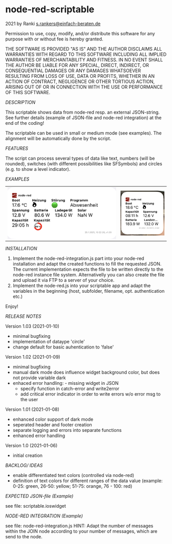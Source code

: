 # node-red-scriptable
2021 by Ranki <s.rankers@einfach-beraten.de>

Permission to use, copy, modify, and/or distribute this software for any purpose with or without fee is hereby granted.

THE SOFTWARE IS PROVIDED "AS IS" AND THE AUTHOR DISCLAIMS ALL WARRANTIES WITH REGARD TO THIS SOFTWARE INCLUDING ALL
IMPLIED WARRANTIES OF MERCHANTABILITY AND FITNESS. IN NO EVENT SHALL THE AUTHOR BE LIABLE FOR ANY SPECIAL, DIRECT,
INDIRECT, OR CONSEQUENTIAL DAMAGES OR ANY DAMAGES WHATSOEVER RESULTING FROM LOSS OF USE, DATA OR PROFITS, WHETHER
IN AN ACTION OF CONTRACT, NEGLIGENCE OR OTHER TORTIOUS ACTION, ARISING OUT OF OR IN CONNECTION WITH THE USE OR PERFORMANCE
OF THIS SOFTWARE.

*DESCRIPTION*

This scriptable shows data from node-red resp. an external JSON-string.
See further details (example of JSON-file and node-red integration) at the end of the coding!

The scriptable can be used in small or medium mode (see examples). The alignment will be automatically done by the script. 

*FEATURES*

The script can process several types of data like text, numbers (will be rounded), switches (with different possibilities like SFSymbols) and circles (e.g. to show a level indicator).

*EXAMPLES*

<table align="center">
 <tr>
   <td width=70%>
  <img src="examples/node-red-scriptable-medium.jpg"/>
  </td>
  <td width=30%>
  <img src="examples/node-red-scriptable-small.jpg"/>
  </td>
 </tr>
</table>

*INSTALLATION*

1. Implement the node-red-integration.js part into your node-red installation and adapt the created functions to fill the requested JSON. The current implementation expects the file to be written directly to the node-red instance file system. Alternativelly you can also create the file and upload it via FTP to a server of your choice.
2. Implement the node-red.js into your scriptable app and adapt the variables in the beginning (host, subfolder, filename, opt. authentication etc.)

Enjoy!

*RELEASE NOTES*

Version 1.03 (2021-01-10)
 - minimal bugfixing
 - implementation of dataype 'circle'
 - change default for basic auhentication to 'false'

Version 1.02 (2021-01-09)
 - minimal bugfixing
 - manual dark mode does influence widget background color, but does not provide variable dark
 - enhaced error handling:
 		- missing widget in JSON
      - specify function in catch-error and write2error
      - add critical error indicator in order to write errors w/o error msg to the user

Version 1.01 (2021-01-08)
- enhanced color support of dark mode
- seperated header and footer creation
- separate logging and errors into separate functions
- enhanced error handling

Version 1.0 (2021-01-06)
- initial creation

*BACKLOG/ IDEAS*

- enable differentiated text colors (controlled via node-red)
- definition of text colors for different ranges of the data value (example: 0-25: green, 26-50: yellow; 51-75: orange, 76 - 100: red) 

*EXPECTED JSON-file (Example)*

see file: scriptable.ioswidget

*NODE-RED INTEGRATION (Example)*

see file: node-red-integration.js
HINT: Adapt the number of messages within the JOIN node according to your number of messages, which are send to the node. 

